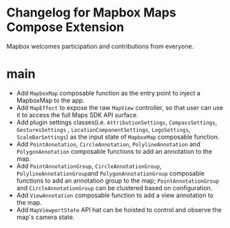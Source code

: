 # Changelog for Mapbox Maps Compose Extension

Mapbox welcomes participation and contributions from everyone.

# main

* Add `MapboxMap` composable function as the entry point to inject a MapboxMap to the app.
* Add `MapEffect` to expose the raw `MapView` controller, so that user can use it to access the full
  Maps SDK API surface.
* Add plugin settings classes(i.e. `AttributionSettings`, `CompassSettings`, `GesturesSettings`
  , `LocationComponentSettings`, `LogoSettings`, `ScaleBarSettings`) as the input state
  of `MapboxMap` composable function.
* Add `PointAnnotation`, `CircleAnnotation`, `PolylineAnnotation` and `PolygonAnnotation` composable
  functions to add an annotation to the map.
* Add `PointAnnotationGroup`, `CircleAnnotationGroup`, `PolylineAnnotationGroup`and
  `PolygonAnnotationGroup` composable functions to add an annotation group to the
  map; `PointAnnotationGroup` and `CircleAnnotationGroup` can be clustered based on configuration.
* Add `ViewAnnotation` composable function to add a view annotation to the map.
* Add `MapViewportState` API hat can be hoisted to control and observe the map's camera state.